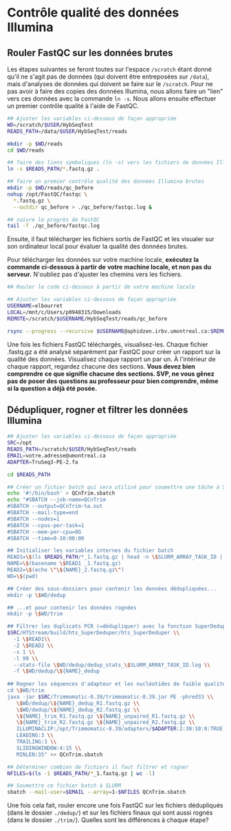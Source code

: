 # Contrôle qualité des données Illumina

## Rouler FastQC sur les données brutes

Les étapes suivantes se feront toutes sur l'espace `/scratch` étant donné qu'il ne s'agit pas de données 
(qui doivent être entreposées sur `/data`), mais d'analyses de données qui doivent se faire sur le 
`/scratch`. Pour ne pas avoir à faire des copies des données Illumina, nous allons faire un "lien" 
vers ces données avec la commande `ln -s`. Nous allons ensuite effectuer un premier contrôle qualité 
à l'aide de FastQC.  
```bash
## Ajuster les variables ci-dessous de façon appropriée
WD=/scratch/$USER/HybSeqTest
READS_PATH=/data/$USER/HybSeqTest/reads

mkdir -p $WD/reads
cd $WD/reads

## faire des liens symboliques (ln -s) vers les fichiers de données Illumina
ln -s $READS_PATH/*.fastq.gz .

## faire un premier contrôle qualité des données Illumina brutes
mkdir -p $WD/reads/qc_before
nohup /opt/FastQC/fastqc \
  *.fastq.gz \
  --outdir qc_before > ./qc_before/fastqc.log &

## suivre le progrès de FastQC
tail -f ./qc_before/fastqc.log

```


Ensuite, il faut télécharger les fichiers sortis de FastQC et les visualer sur son ordinateur local 
pour évaluer la qualité des données brutes.

Pour télécharger les données sur votre machine locale, **exécutez la commande ci-dessous à partir de** 
**votre machine locale, et non pas du serveur.** N'oubliez pas d'ajuster les chemins vers les fichiers.  
```bash
## Rouler le code ci-dessous à partir de votre machine locale

## Ajuster les variables ci-dessous de façon appropriée
USERNAME=elbourret
LOCAL=/mnt/c/Users/p0948315/Downloads
REMOTE=/scratch/$USERNAME/HybSeqTest/reads/qc_before

rsync --progress --recursive $USERNAME@aphidzen.irbv.umontreal.ca:$REMOTE $LOCAL/

```

Une fois les fichiers FastQC téléchargés, visualisez-les. Chaque fichier .fastq.gz a été analysé 
séparément par FastQC pour créer un rapport sur la qualité des données. Visualisez chaque rapport un 
par un. À l'intérieur de chaque rapport, regardez chacune des sections. **Vous devez bien comprendre** 
**ce que signifie chacune des sections. SVP, ne vous gênez pas de poser des questions au professeur pour** 
**bien comprendre, même si la question a déjà été posée.**

## Dédupliquer, rogner et filtrer les données Illumina


```bash
## Ajuster les variables ci-dessous de façon appropriée
SRC=/opt
READS_PATH=/scratch/$USER/HybSeqTest/reads
EMAIL=votre.adresse@umontreal.ca
ADAPTER=TruSeq3-PE-2.fa

cd $READS_PATH

## Créer un fichier batch qui sera utilisé pour soumettre une tâche à SLURM
echo '#!/bin/bash' > QCnTrim.sbatch
echo "#SBATCH --job-name=QCnTrim
#SBATCH --output=QCnTrim-%a.out
#SBATCH --mail-type=end
#SBATCH --nodes=1
#SBATCH --cpus-per-task=1
#SBATCH --mem-per-cpu=8G
#SBATCH --time=0-10:00:00

## Initialiser les variables internes du fichier batch
READ1=\$(ls $READS_PATH/*_1.fastq.gz | head -n \$SLURM_ARRAY_TASK_ID | tail -1)
NAME=\$(basename \$READ1 _1.fastq.gz)
READ2=\$(echo \"\${NAME}_2.fastq.gz\")
WD=\$(pwd)

## Créer des sous-dossiers pour contenir les données dédupliquées...
mkdir -p \$WD/dedup

## ...et pour contenir les données rognées
mkdir -p \$WD/trim

## Filtrer les duplicats PCR (=dédupliquer) avec la fonction SuperDeduper de HTStream
$SRC/HTStream/build/hts_SuperDeduper/hts_SuperDeduper \\
  -1 \$READ1\\
  -2 \$READ2 \\
  -s 1 \\
  -l 99 \\
  --stats-file \$WD/dedup/dedup_stats_\$SLURM_ARRAY_TASK_ID.log \\
  -f \$WD/dedup/\${NAME}_dedup
  
## Rogner les séquences d'adapteur et les nucléotides de faible qualité
cd \$WD/trim
java -jar $SRC/Trimmomatic-0.39/trimmomatic-0.39.jar PE -phred33 \\
   \$WD/dedup/\${NAME}_dedup_R1.fastq.gz \\
   \$WD/dedup/\${NAME}_dedup_R2.fastq.gz \\
   \${NAME}_trim_R1.fastq.gz \${NAME}_unpaired_R1.fastq.gz \\
   \${NAME}_trim_R2.fastq.gz \${NAME}_unpaired_R2.fastq.gz \\
   ILLUMINACLIP:/opt/Trimmomatic-0.39/adapters/$ADAPTER:2:30:10:8:TRUE \\
   LEADING:3 \\
   TRAILING:3 \\
   SLIDINGWINDOW:4:15 \\
   MINLEN:35" >> QCnTrim.sbatch

## Déterminer combien de fichiers il faut filtrer et rogner
NFILES=$(ls -1 $READS_PATH/*_1.fastq.gz | wc -l)

## Soumettre ce fichier batch à SLURM
sbatch --mail-user=$EMAIL --array=1-$NFILES QCnTrim.sbatch

```

Une fois cela fait, rouler encore une fois FastQC sur les fichiers dédupliqués (dans le dossier `./dedup/`) 
et sur les fichiers finaux qui sont aussi rognés (dans le dossier `./trim/`). Quelles sont les différences 
à chaque étape?
